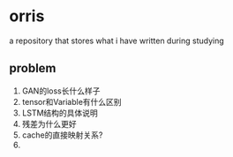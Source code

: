 # orris
a repository that stores what i have written during studying


## problem
1. GAN的loss长什么样子
2. tensor和Variable有什么区别
3. LSTM结构的具体说明
4. 残差为什么更好
5. cache的直接映射关系?
6. 
